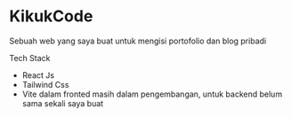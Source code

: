 KikukCode
=========
Sebuah web yang saya buat untuk mengisi portofolio dan blog pribadi

Tech Stack 
* React Js
* Tailwind Css
* Vite
dalam fronted masih dalam pengembangan, untuk backend belum sama sekali saya buat
